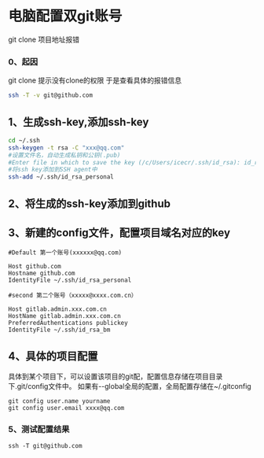 # 电脑配置双git账号 
git clone 项目地址报错

### 0、起因
git clone 提示没有clone的权限
于是查看具体的报错信息
```bash
ssh -T -v git@github.com
```

## 1、生成ssh-key,添加ssh-key
``` bash
cd ~/.ssh
ssh-keygen -t rsa -C "xxx@qq.com"
#设置文件名，自动生成私钥和公钥(.pub)
#Enter file in which to save the key (/c/Users/icecr/.ssh/id_rsa): id_rsa_personal
#将ssh key添加到SSH agent中 
ssh-add ~/.ssh/id_rsa_personal
```
## 2、将生成的ssh-key添加到github
## 3、新建的config文件，配置项目域名对应的key

```
#Default 第一个账号(xxxxxx@qq.com)
 
Host github.com
Hostname github.com
IdentityFile ~/.ssh/id_rsa_personal
  
#second 第二个账号（xxxxx@xxxx.com.cn）
    
Host gitlab.admin.xxx.com.cn
HostName gitlab.admin.xxx.com.cn
PreferredAuthentications publickey
IdentityFile ~/.ssh/id_rsa_bm
```
## 4、具体的项目配置
具体到某个项目下，可以设置该项目的git配，配置信息存储在项目目录下.git/config文件中。
如果有--global全局的配置，全局配置存储在~/.gitconfig
```
git config user.name yourname
git config user.email xxxx@qq.com
```
### 5、测试配置结果

```
ssh -T git@github.com
```
